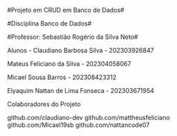 #Projeto em CRUD em Banco de Dados#

#Disciplina Banco de Dados#

#Professor: Sebastião Rogério da Silva Neto#

Alunos - Claudiano Barbosa Silva - 202303926847

Mateus Feliciano da Silva - 202304058067

Micael Sousa Barros - 202308423312

Elyaquim Nattan de Lima Fonseca - 202303671954


Colaboradores do Projeto


github.com/claudiano-dev
github.com/mattheusfeliciano
github.com/Micael19sb
github.com/nattancode07


       
